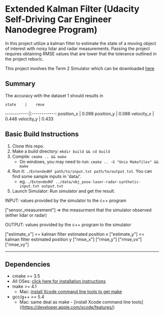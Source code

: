 # Extended Kalman Filter (Udacity Self-Driving Car Engineer Nanodegree Program)

In this project utilize a kalman filter to estimate the state of a
moving object of interest with noisy lidar and radar
measurements. Passing the project requires obtaining RMSE values that
are lower that the tolerance outlined in the project reburic.

This project involves the Term 2 Simulator which can be downloaded
[here](https://github.com/udacity/self-driving-car-sim/releases)


## Summary

The accuracy with the dataset 1 should results in 

    state    |	  rmse
:-----------:|:------------:
position_x   |    0.098
position_y   |    0.086
velocity_x   |    0.448
velocity_y   |    0.433



## Basic Build Instructions

1. Clone this repo.
2. Make a build directory: `mkdir build && cd build`
3. Compile: `cmake .. && make` 
   * On windows, you may need to run: `cmake .. -G "Unix Makefiles" && make`
4. Run it: `./ExtendedKF path/to/input.txt path/to/output.txt`. You can find
   some sample inputs in 'data/'.
    - eg. `./ExtendedKF ../data/obj_pose-laser-radar-synthetic-input.txt output.txt`
5. Launch Simulator: Run simulator and get the result.

INPUT: values provided by the simulator to the c++ program

["sensor_measurement"] => the measurment that the simulator observed (either lidar or radar)

OUTPUT: values provided by the c++ program to the simulator

["estimate_x"] <= kalman filter estimated position x
["estimate_y"] <= kalman filter estimated position y
["rmse_x"]
["rmse_y"]
["rmse_vx"]
["rmse_vy"]

---

## Dependencies

* cmake >= 3.5
 * All OSes: [click here for installation instructions](https://cmake.org/install/)
* make >= 4.1
  * Mac: [install Xcode command line tools to get make](https://developer.apple.com/xcode/features/)
* gcc/g++ >= 5.4
  * Mac: same deal as make - [install Xcode command line tools]((https://developer.apple.com/xcode/features/)
